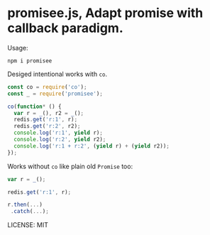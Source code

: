 promisee.js, Adapt promise with callback paradigm.
====

Usage:

```
npm i promisee
```

Desiged intentional works with `co`.

```javascript
const co = require('co');
const _ = require('promisee');

co(function* () {
  var r = _(), r2 = _();
  redis.get('r:1', r);
  redis.get('r:2', r2);
  console.log('r:1', yield r);
  console.log('r:2', yield r2);
  console.log('r:1 + r:2', (yield r) + (yield r2));
});
```

Works without `co` like plain old `Promise` too:

```javascript
var r = _();

redis.get('r:1', r);

r.then(...)
 .catch(...);
```

LICENSE: MIT
